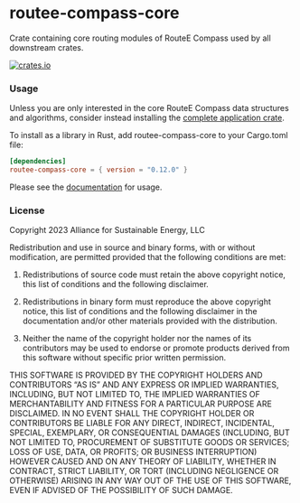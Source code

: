 routee-compass-core
============
Crate containing core routing modules of RouteE Compass used by all downstream crates. 

[![crates.io](https://img.shields.io/crates/v/routee-compass-core.svg)](https://crates.io/crates/routee-compass-core)

### Usage

Unless you are only interested in the core RouteE Compass data structures and algorithms, consider instead installing the [complete application crate](https://crates.io/crates/routee-compass).

To install as a library in Rust, add routee-compass-core to your Cargo.toml file:

```toml
[dependencies]
routee-compass-core = { version = "0.12.0" }
```

Please see the [documentation](https://docs.rs/routee-compass-core/latest/routee_compass_core/) for usage.

### License

Copyright 2023 Alliance for Sustainable Energy, LLC

Redistribution and use in source and binary forms, with or without modification, are permitted provided that the following conditions are met:

1. Redistributions of source code must retain the above copyright notice, this list of conditions and the following disclaimer.

2. Redistributions in binary form must reproduce the above copyright notice, this list of conditions and the following disclaimer in the documentation and/or other materials provided with the distribution.

3. Neither the name of the copyright holder nor the names of its contributors may be used to endorse or promote products derived from this software without specific prior written permission.

THIS SOFTWARE IS PROVIDED BY THE COPYRIGHT HOLDERS AND CONTRIBUTORS “AS IS” AND ANY EXPRESS OR IMPLIED WARRANTIES, INCLUDING, BUT NOT LIMITED TO, THE IMPLIED WARRANTIES OF MERCHANTABILITY AND FITNESS FOR A PARTICULAR PURPOSE ARE DISCLAIMED. IN NO EVENT SHALL THE COPYRIGHT HOLDER OR CONTRIBUTORS BE LIABLE FOR ANY DIRECT, INDIRECT, INCIDENTAL, SPECIAL, EXEMPLARY, OR CONSEQUENTIAL DAMAGES (INCLUDING, BUT NOT LIMITED TO, PROCUREMENT OF SUBSTITUTE GOODS OR SERVICES; LOSS OF USE, DATA, OR PROFITS; OR BUSINESS INTERRUPTION) HOWEVER CAUSED AND ON ANY THEORY OF LIABILITY, WHETHER IN CONTRACT, STRICT LIABILITY, OR TORT (INCLUDING NEGLIGENCE OR OTHERWISE) ARISING IN ANY WAY OUT OF THE USE OF THIS SOFTWARE, EVEN IF ADVISED OF THE POSSIBILITY OF SUCH DAMAGE.